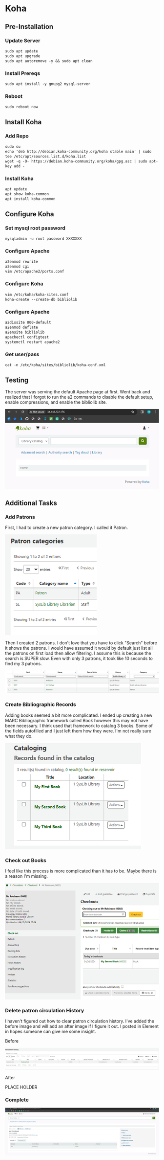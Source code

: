 # Koha

## Pre-Installation

### Update Server

```
sudo apt update
sudo apt upgrade
sudo apt autoremove -y && sudo apt clean
```

### Install Prereqs

```
sudo apt install -y gnupg2 mysql-server
```

### Reboot

```
sudo reboot now
```

## Install Koha

### Add Repo

```
sudo su
echo 'deb http://debian.koha-community.org/koha stable main' | sudo tee /etc/apt/sources.list.d/koha.list
wget -q -O- https://debian.koha-community.org/koha/gpg.asc | sudo apt-key add -
```

### Install Koha

```
apt update
apt show koha-common
apt install koha-common
```

## Configure Koha

### Set mysql root password

```
mysqladmin -u root password XXXXXXX
```

### Configure Apache

```
a2enmod rewrite
a2enmod cgi
vim /etc/apache2/ports.conf
```

### Configure Koha

```
vim /etc/koha/koha-sites.conf
koha-create --create-db bibliolib
```

### Configure Apache

```
a2dissite 000-default
a2enmod deflate
a2ensite bibliolib
apachectl configtest
systemctl restart apache2
```

### Get user/pass

```
cat -n /etc/koha/sites/bibliolib/koha-conf.xml
```

## Testing

The server was serving the default Apache page at first. Went back and realized that I forgot to run the a2 commands to disable the default setup, enable compressions, and enable the bibliolib site.

![Alt text](/img/koha.png)

## Additional Tasks

### Add Patrons

First, I had to create a new patron category. I called it Patron.

![Alt text](/img/categories.png)

Then I created 2 patrons. I don't love that you have to click "Search" before it shows the patrons. I would have assumed it would by default just list all the patrons on first load then allow filtering. I assume this is because the search is SUPER slow. Even with only 3 patrons, it took like 10 seconds to find my 3 patrons.

![Alt text](/img/patrons.png)

### Create Bibliographic Records

Adding books seemed a bit more complicated. I ended up creating a new MARC Bibliographic framework called Book however this may not have been necessary. I think used that framework to catalog 3 books. Some of the fields autofilled and I just left them how they were. I'm not really sure what they do.

![Alt text](/img/books.png)

### Check out Books
I feel like this process is more complicated than it has to be. Maybe there is a reason I'm missing.

![Alt text](/img/checkout.png)

### Delete patron circulation History

I haven't figured out how to clear patron circulation history. I've added the before image and will add an after image if I figure it out. I posted in Element in hopes someone can give me some insight.

Before

![Alt text](/img/before.png)

After

PLACE HOLDER

### Complete

![Alt text](/img/complete.png)
